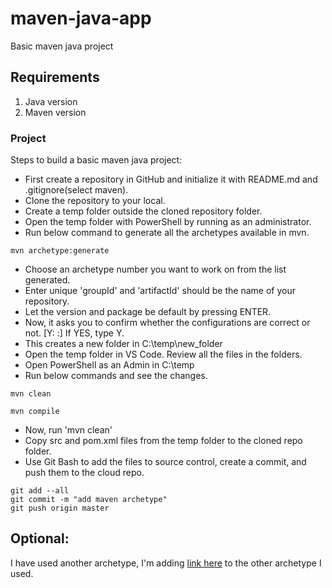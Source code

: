 # maven-java-app
Basic maven java project

## Requirements

1. Java version
1. Maven version

### Project 
Steps to build a basic maven java project:

-  First create a repository in GitHub and initialize it with README.md and .gitignore(select maven).
-  Clone the repository to your local.
-  Create a temp folder outside the cloned repository folder.
-  Open the temp folder with PowerShell by running as an administrator.
-  Run below command to generate all the archetypes available in mvn.
```
mvn archetype:generate 
```
-  Choose an archetype number you want to work on from the list generated.
-  Enter  unique 'groupId' and 'artifactId' should be the name of your repository.
-  Let the version and package be default by pressing ENTER.
-  Now, it asks you to confirm whether the configurations are correct or not.  [Y: :]
   If YES, type Y.
-  This creates a new folder in C:\temp\new_folder
-  Open the temp folder in VS Code. Review all the files in the folders.
-  Open PowerShell as an Admin in C:\temp
-  Run below commands and see the changes.
```
mvn clean
```
```
mvn compile
```
-  Now, run 'mvn clean'
-  Copy src and pom.xml files from the temp folder to the cloned repo folder.
-  Use Git Bash to add the files to source control, create a commit, and push them to the cloud repo.
```
git add --all
git commit -m "add maven archetype"
git push origin master
```

## Optional:
I have used another archetype, I'm adding [link here](https://github.com/navyadevineni/maven-java-archetype) to the other archetype I used.
